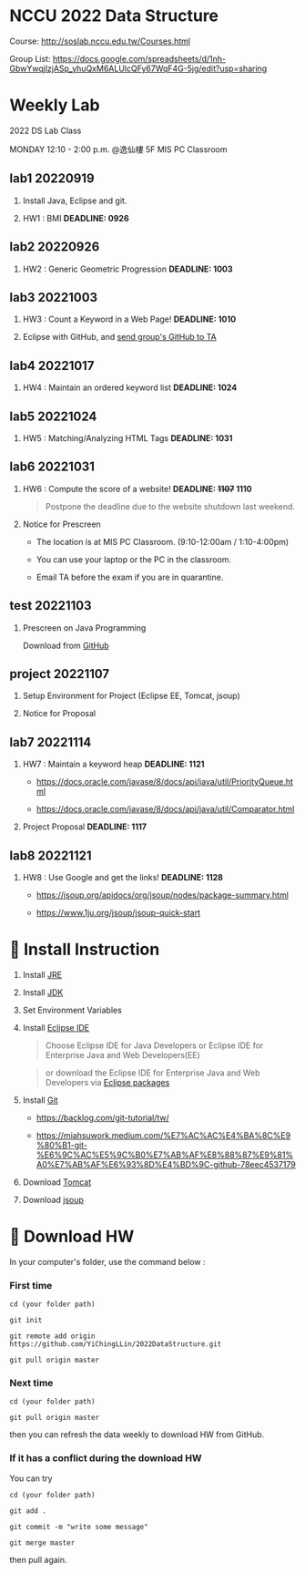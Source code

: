 # NCCU 2022 Data Structure #

Course: http://soslab.nccu.edu.tw/Courses.html

<!-- Group list registration: https://forms.gle/P1G9bG55cPgsamzdA -->

Group List: https://docs.google.com/spreadsheets/d/1nh-GbwYwqjlzjASp_yhuQxM6ALUlcQFy67WqF4G-5jg/edit?usp=sharing

# Weekly Lab #

2022 DS Lab Class

MONDAY 12:10 - 2:00 p.m. @逸仙樓 5F MIS PC Classroom

## lab1 20220919 ## 
1. Install Java, Eclipse and git. 

2. HW1 : BMI **DEADLINE: 0926**

## lab2 20220926 ##
1. HW2 : Generic Geometric Progression **DEADLINE: 1003**

## lab3 20221003 ##
1. HW3 : Count a Keyword in a Web Page! **DEADLINE: 1010**

2. Eclipse with GitHub, and [send group's GitHub to TA](https://forms.gle/L1ve3bTjiecEdwNb8)

## lab4 20221017 ##
1. HW4 : Maintain an ordered keyword list **DEADLINE: 1024**

## lab5 20221024 ##
1. HW5 : Matching/Analyzing HTML Tags **DEADLINE: 1031**

## lab6 20221031 ##
1. HW6 : Compute the score of a website! **DEADLINE: ~~1107~~ 1110**
    
    > Postpone the deadline due to the website shutdown last weekend.

2. Notice for Prescreen
    - The location is at MIS PC Classroom. (9:10-12:00am / 1:10-4:00pm)

    - You can use your laptop or the PC in the classroom.

    - Email TA before the exam if you are in quarantine.

## test 20221103 ##
1. Prescreen on Java Programming 
    
    Download from [GitHub](https://github.com/YiChingLLin/2022DSPrescreen)

## project 20221107 ##
1. Setup Environment for Project (Eclipse EE, Tomcat, jsoup)

2. Notice for Proposal

## lab7 20221114 ##
1. HW7 : Maintain a keyword heap **DEADLINE: 1121**

    - https://docs.oracle.com/javase/8/docs/api/java/util/PriorityQueue.html

    - https://docs.oracle.com/javase/8/docs/api/java/util/Comparator.html

2. Project Proposal **DEADLINE: 1117**

## lab8 20221121 ##
1. HW8 : Use Google and get the links! **DEADLINE: 1128**

    - https://jsoup.org/apidocs/org/jsoup/nodes/package-summary.html
    
    - https://www.1ju.org/jsoup/jsoup-quick-start

# :link: Install Instruction #

1. Install [JRE](https://www.java.com/en/download/)

2. Install [JDK](https://www.oracle.com/java/technologies/javase/javase-jdk8-downloads.html)

3. Set Environment Variables

4. Install [Eclipse IDE](http://www.eclipse.org/downloads/)

    > Choose Eclipse IDE for Java Developers or Eclipse IDE for Enterprise Java and Web Developers(EE)

    > or download the Eclipse IDE for Enterprise Java and Web Developers via [Eclipse packages](https://www.eclipse.org/downloads/packages/)

5. Install [Git](https://git-scm.com/)

    - https://backlog.com/git-tutorial/tw/

    - https://miahsuwork.medium.com/%E7%AC%AC%E4%BA%8C%E9%80%B1-git-%E6%9C%AC%E5%9C%B0%E7%AB%AF%E8%88%87%E9%81%A0%E7%AB%AF%E6%93%8D%E4%BD%9C-github-78eec4537179

6. Download [Tomcat](https://tomcat.apache.org/)

7. Download [jsoup](https://jsoup.org/download)

# :file_folder: Download HW #

In your computer's folder, use the command below :

### First time

`cd (your folder path)`

`git init`

`git remote add origin https://github.com/YiChingLLin/2022DataStructure.git`

`git pull origin master`

### Next time

`cd (your folder path)`

`git pull origin master`

then you can refresh the data weekly to download HW from GitHub.

### If it has a conflict during the download HW

You can try

`cd (your folder path)`

`git add .`

`git commit -m "write some message"`

`git merge master`

then pull again.